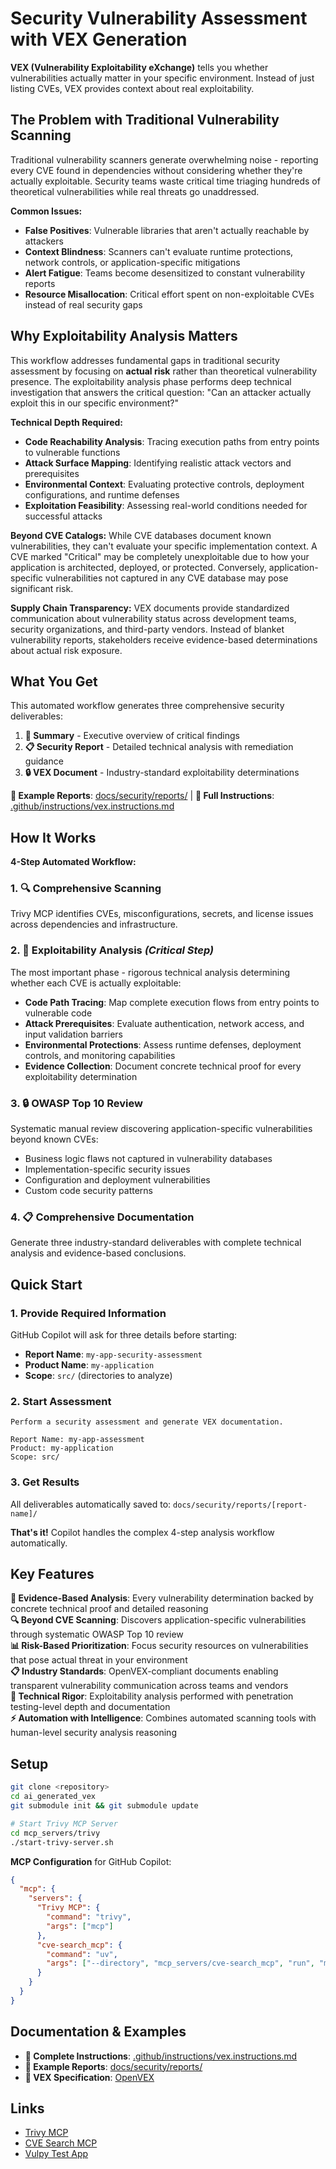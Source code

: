 # Security Vulnerability Assessment with VEX Generation

**VEX (Vulnerability Exploitability eXchange)** tells you whether vulnerabilities actually matter in your specific environment. Instead of just listing CVEs, VEX provides context about real exploitability.

## The Problem with Traditional Vulnerability Scanning

Traditional vulnerability scanners generate overwhelming noise - reporting every CVE found in dependencies without considering whether they're actually exploitable. Security teams waste critical time triaging hundreds of theoretical vulnerabilities while real threats go unaddressed.

**Common Issues:**
- **False Positives**: Vulnerable libraries that aren't actually reachable by attackers
- **Context Blindness**: Scanners can't evaluate runtime protections, network controls, or application-specific mitigations
- **Alert Fatigue**: Teams become desensitized to constant vulnerability reports
- **Resource Misallocation**: Critical effort spent on non-exploitable CVEs instead of real security gaps

## Why Exploitability Analysis Matters

This workflow addresses fundamental gaps in traditional security assessment by focusing on **actual risk** rather than theoretical vulnerability presence. The exploitability analysis phase performs deep technical investigation that answers the critical question: "Can an attacker actually exploit this in our specific environment?"

**Technical Depth Required:**
- **Code Reachability Analysis**: Tracing execution paths from entry points to vulnerable functions
- **Attack Surface Mapping**: Identifying realistic attack vectors and prerequisites  
- **Environmental Context**: Evaluating protective controls, deployment configurations, and runtime defenses
- **Exploitation Feasibility**: Assessing real-world conditions needed for successful attacks

**Beyond CVE Catalogs:**
While CVE databases document known vulnerabilities, they can't evaluate your specific implementation context. A CVE marked "Critical" may be completely unexploitable due to how your application is architected, deployed, or protected. Conversely, application-specific vulnerabilities not captured in any CVE database may pose significant risk.

**Supply Chain Transparency:**
VEX documents provide standardized communication about vulnerability status across development teams, security organizations, and third-party vendors. Instead of blanket vulnerability reports, stakeholders receive evidence-based determinations about actual risk exposure.

## What You Get

This automated workflow generates three comprehensive security deliverables:

1. **📄 Summary** - Executive overview of critical findings
2. **📋 Security Report** - Detailed technical analysis with remediation guidance  
3. **🔒 VEX Document** - Industry-standard exploitability determinations

**📁 Example Reports**: [docs/security/reports/](docs/security/reports/) | **📖 Full Instructions**: [.github/instructions/vex.instructions.md](.github/instructions/vex.instructions.md)

## How It Works

**4-Step Automated Workflow:**

### 1. 🔍 Comprehensive Scanning 
Trivy MCP identifies CVEs, misconfigurations, secrets, and license issues across dependencies and infrastructure.

### 2. 🧠 Exploitability Analysis *(Critical Step)*
The most important phase - rigorous technical analysis determining whether each CVE is actually exploitable:
- **Code Path Tracing**: Map complete execution flows from entry points to vulnerable code
- **Attack Prerequisites**: Evaluate authentication, network access, and input validation barriers  
- **Environmental Protections**: Assess runtime defenses, deployment controls, and monitoring capabilities
- **Evidence Collection**: Document concrete technical proof for every exploitability determination

### 3. 🔒 OWASP Top 10 Review
Systematic manual review discovering application-specific vulnerabilities beyond known CVEs:
- Business logic flaws not captured in vulnerability databases
- Implementation-specific security issues
- Configuration and deployment vulnerabilities
- Custom code security patterns

### 4. 📋 Comprehensive Documentation
Generate three industry-standard deliverables with complete technical analysis and evidence-based conclusions.

## Quick Start

### 1. Provide Required Information
GitHub Copilot will ask for three details before starting:
- **Report Name**: `my-app-security-assessment`
- **Product Name**: `my-application`
- **Scope**: `src/` (directories to analyze)

### 2. Start Assessment
```
Perform a security assessment and generate VEX documentation.

Report Name: my-app-assessment
Product: my-application
Scope: src/
```

### 3. Get Results
All deliverables automatically saved to: `docs/security/reports/[report-name]/`

**That's it!** Copilot handles the complex 4-step analysis workflow automatically.

## Key Features

**🎯 Evidence-Based Analysis**: Every vulnerability determination backed by concrete technical proof and detailed reasoning  
**🔍 Beyond CVE Scanning**: Discovers application-specific vulnerabilities through systematic OWASP Top 10 review  
**📊 Risk-Based Prioritization**: Focus security resources on vulnerabilities that pose actual threat in your environment  
**📋 Industry Standards**: OpenVEX-compliant documents enabling transparent vulnerability communication across teams and vendors  
**🔬 Technical Rigor**: Exploitability analysis performed with penetration testing-level depth and documentation  
**⚡ Automation with Intelligence**: Combines automated scanning tools with human-level security analysis reasoning

## Setup

```bash
git clone <repository>
cd ai_generated_vex
git submodule init && git submodule update

# Start Trivy MCP Server
cd mcp_servers/trivy
./start-trivy-server.sh
```

**MCP Configuration** for GitHub Copilot:
```json
{
  "mcp": {
    "servers": {
      "Trivy MCP": {
        "command": "trivy",
        "args": ["mcp"]
      },
      "cve-search_mcp": {
        "command": "uv",
        "args": ["--directory", "mcp_servers/cve-search_mcp", "run", "main.py"]
      }
    }
  }
}
```

## Documentation & Examples

- **📖 Complete Instructions**: [.github/instructions/vex.instructions.md](.github/instructions/vex.instructions.md)
- **📁 Example Reports**: [docs/security/reports/](docs/security/reports/)
- **🔗 VEX Specification**: [OpenVEX](https://github.com/openvex/spec)

## Links
- [Trivy MCP](https://github.com/aquasecurity/trivy-mcp)
- [CVE Search MCP](https://github.com/roadwy/cve-search_mcp) 
- [Vulpy Test App](https://github.com/fportantier/vulpy)